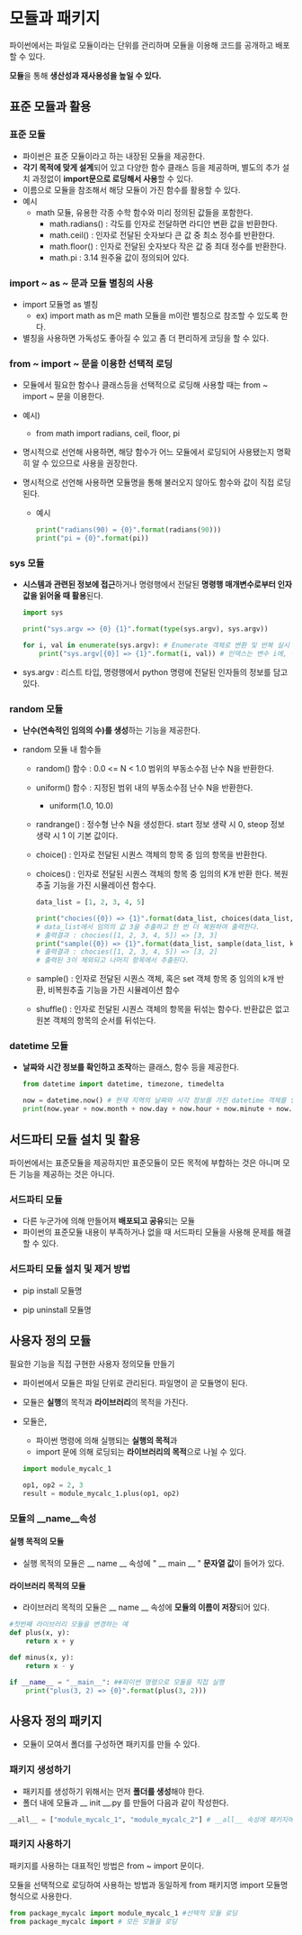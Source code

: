 # 모듈과 패키지

파이썬에서는 파일로 모듈이라는 단위를 관리하며 모듈을 이용해 코드를 공개하고 배포할 수 있다.

**모듈**을 통해 **생산성과 재사용성을 높일 수 있다.**



## 표준 모듈과 활용

### 표준 모듈

- 파이썬은 표준 모듈이라고 하는 내장된 모듈을 제공한다. 
- **각기 목적에 맞게 설계**되어 있고 다양한 함수 클래스 등을 제공하며, 별도의 추가 설치 과정없이 **import문으로 로딩해서 사용**할 수 있다.
- 이름으로 모듈을 참조해서 해당 모듈이 가진 함수를 활용할 수 있다.
- 예시
  - math 모듈, 유용한 각종 수학 함수와 미리 정의된 값들을 포함한다.
    - math.radians() : 각도를 인자로 전달하면 라디안 변환 값을 반환한다.
    - math.ceil() : 인자로 전달된 숫자보다 큰 값 중 최소 정수를 반환한다. 
    - math.floor() : 인자로 전달된 숫자보다 작은 값 중 최대 정수를 반환한다.
    - math.pi : 3.14 원주율 값이 정의되어 있다.



### import ~ as ~ 문과 모듈 별칭의 사용

- import 모듈명 as 별칭
  - ex) import math as m은 math 모듈을 m이란 별칭으로 참조할 수 있도록 한다.
- 별칭을 사용하면 가독성도 좋아질 수 있고 좀 더 편리하게 코딩을 할 수 있다.



### from ~ import ~ 문을 이용한 선택적 로딩

- 모듈에서 필요한 함수나 클래스등을 선택적으로 로딩해 사용할 때는 from ~ import ~ 문을 이용한다.

- 예시)

  - from math import radians, ceil, floor, pi 

- 명시적으로 선언해 사용하면, 해당 함수가 어느 모듈에서 로딩되어 사용됐는지 명확히 알 수 있으므로 사용을 권장한다.

- 명시적으로 선언해 사용하면 모듈명을 통해 불러오지 않아도 함수와 값이 직접 로딩된다.

  - 예시

    ``` python
    print("radians(90) = {0}".format(radians(90)))
    print("pi = {0}".format(pi))
    ```



### sys 모듈

- **시스템과 관련된 정보에 접근**하거나 명령행에서 전달된 **명령행 매개변수로부터 인자 값을 읽어올 때 활용**된다.

  ``` python
  import sys
  
  print("sys.argv => {0} {1}".format(type(sys.argv), sys.argv))
  
  for i, val in enumerate(sys.argv): # Enumerate 객체로 변환 및 반복 실시 
      print("sys.argv[{0}] => {1}".format(i, val)) # 인덱스는 변수 i에, 인자 내용은 변수 val에 담겨 출력
  ```

- sys.argv : 리스트 타입, 명령행에서 python 명령에 전달된 인자들의 정보를 담고 있다. 



### random 모듈

- **난수(연속적인 임의의 수)를 생성**하는 기능을 제공한다.

- random 모듈 내 함수들

  - random() 함수 : 0.0 <= N < 1.0 범위의 부동소수점 난수 N을 반환한다.

  - uniform() 함수 : 지정된 범위 내의 부동소수점 난수 N을 반환한다.

    - uniform(1.0, 10.0)

  - randrange() : 정수형 난수 N을 생성한다. start 정보 생략 시 0, steop 정보 생략 시 1 이 기본 값이다. 

  - choice() : 인자로 전달된 시퀀스 객체의 항목 중 임의 항목을 반환한다.

  - choices() : 인자로 전달된 시퀀스 객체의 항목 중 임의의 K개 반환 한다. 복원 추출 기능을 가진 시뮬레이션 함수다. 

    ``` python
    data_list = [1, 2, 3, 4, 5]
    
    print("chocies({0}) => {1}".format(data_list, choices(data_list, k=2)))
    # data_list에서 임의의 값 3을 추출하고 한 번 더 복원하여 출력한다.
    # 출력결과 : chocies([1, 2, 3, 4, 5]) => [3, 3]
    print("sample({0}) => {1}".format(data_list, sample(data_list, k=2)))
    # 출력결과 : chocies([1, 2, 3, 4, 5]) => [3, 2]
    # 출력된 3이 제외되고 나머지 항목에서 추출된다. 
    ```

  - sample() : 인자로 전달된 시퀀스 객체, 혹은 set 객체 항목 중 임의의 k개 반환, 비복원추출 기능을 가진 시뮬레이션 함수
  - shuffle() : 인자로 전달된 시퀀스 객체의 항목을 뒤섞는 함수다. 반환값은 없고 원본 객체의 항목의 순서를 뒤섞는다.



### datetime 모듈

- **날짜와 시간 정보를 확인하고 조작**하는 클래스, 함수 등을 제공한다.

  ``` python
  from datetime import datetime, timezone, timedelta
  
  now = datetime.now() # 현재 지역의 날짜와 시각 정보를 가진 datetime 객체를 얻음
  print(now.year + now.month + now.day + now.hour + now.minute + now.second)
  
  ```

  



## 서드파티 모듈 설치 및 활용

파이썬에서는 표준모듈을 제공하지만 표준모듈이 모든 목적에 부합하는 것은 아니며 모든 기능을 제공하는 것은 아니다.



### 서드파티 모듈

- 다른 누군가에 의해 만들어져 **배포되고 공유**되는 모듈 
- 파이썬의 표준모듈 내용이 부족하거나 없을 때 서드파티 모듈을 사용해 문제를 해결할 수 있다.

### 서드파티 모듈 설치 및 제거 방법

- pip install 모듈명

- pip uninstall 모듈명  



## 사용자 정의 모듈

필요한 기능을 직접 구현한 사용자 정의모듈 만들기

- 파이썬에서 모듈은 파일 단위로 관리된다. 파일명이 곧 모듈명이 된다. 

- 모듈은 **실행**의 목적과 **라이브러리**의 목적을 가진다.

- 모듈은,

  - 파이썬 명령에 의해 실행되는 **실행의 목적**과
  - import 문에 의해 로딩되는 **라이브러리의 목적**으로 나뉠 수 있다.

  ``` python
  import module_mycalc_1
  
  op1, op2 = 2, 3
  result = module_mycalc_1.plus(op1, op2)
  ```

### 모듈의 __name__속성

#### 실행 목적의 모듈

-  실행 목적의 모듈은 __ name __ 속성에 " __ main __ " **문자열 값**이 들어가 있다.

#### 라이브러리 목적의 모듈

- 라이브러리 목적의 모듈은 __ name __ 속성에 **모듈의 이름이 저장**되어 있다.

``` python
#첫번째 라이브러리 모듈을 변경하는 예
def plus(x, y):
    return x + y

def minus(x, y):
    return x - y

if __name__ = "__main__": ##파이썬 명령으로 모듈을 직접 실행
    print("plus(3, 2) => {0}".format(plus(3, 2)))
```







## 사용자 정의 패키지

- 모듈이 모여서 폴더를 구성하면 패키지를 만들 수 있다. 

### 패키지 생성하기

- 패키지를 생성하기 위해서는 먼저 **폴더를 생성**해야 한다.
- 폴더 내에 모듈과 __ init __.py 를 만들어 다음과 같이 작성한다.

``` python
__all__ = ["module_mycalc_1", "module_mycalc_2"] # __all__ 속성에 패키지에 포함될 모듈이름을 저장한다.
```

### 패키지 사용하기

패키지를 사용하는 대표적인 방법은 from ~ import 문이다.

모듈을 선택적으로 로딩하여 사용하는 방법과 동일하게 from 패키지명 import 모듈명 형식으로 사용한다. 

``` python
from package_mycalc import module_mycalc_1 #선택적 모듈 로딩
from package_mycalc import # 모든 모듈을 로딩
```





